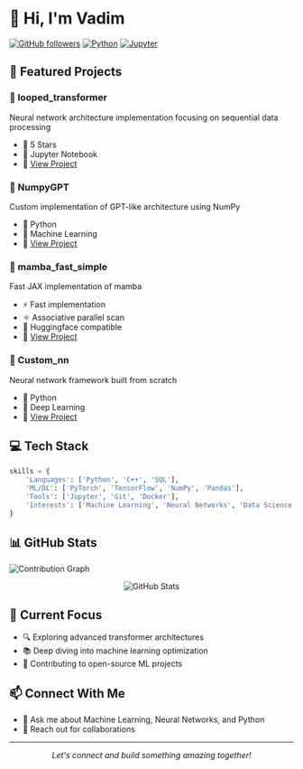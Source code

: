 # 👋 Hi, I'm Vadim

[![GitHub followers](https://img.shields.io/github/followers/Vadimbuildercxx?style=social)](https://github.com/Vadimbuildercxx)
[![Python](https://img.shields.io/badge/Python-Expert-blue?style=flat&logo=python&logoColor=white)](https://www.python.org/)
[![Jupyter](https://img.shields.io/badge/Jupyter-Notebook-orange?style=flat&logo=jupyter&logoColor=white)](https://jupyter.org/)

## 🚀 Featured Projects

### 🔄 looped_transformer
Neural network architecture implementation focusing on sequential data processing
- 🌟 5 Stars
- 📒 Jupyter Notebook
- 🔗 [View Project](https://github.com/Vadimbuildercxx/looped_transformer)

### 🧮 NumpyGPT
Custom implementation of GPT-like architecture using NumPy
- 🐍 Python
- 🧠 Machine Learning
- 🔗 [View Project](https://github.com/Vadimbuildercxx/NumpyGPT)

### 🐍 mamba_fast_simple
Fast JAX implementation of mamba
- ⚡ Fast implementation 
- ⚛️ Associative parallel scan
- 🤗 Huggingface compatible 
- 🔗 [View Project](https://github.com/Vadimbuildercxx/mamba_fast_simple)

### 🤖 Custom_nn
Neural network framework built from scratch
- 🐍 Python
- 🔬 Deep Learning
- 🔗 [View Project](https://github.com/Vadimbuildercxx/Custom_nn)

## 💻 Tech Stack
```python
skills = {
    'Languages': ['Python', 'C++', 'SQL'],
    'ML/DL': ['PyTorch', 'TensorFlow', 'NumPy', 'Pandas'],
    'Tools': ['Jupyter', 'Git', 'Docker'],
    'Interests': ['Machine Learning', 'Neural Networks', 'Data Science']
}
```

## 📊 GitHub Stats

![Contribution Graph](https://activity-graph.herokuapp.com/graph?username=Vadimbuildercxx&theme=github-dark)

<p align="center">
  <img src="https://github-readme-stats.vercel.app/api?username=Vadimbuildercxx&show_icons=true&theme=dark" alt="GitHub Stats" />
</p>

## 🎯 Current Focus
- 🔍 Exploring advanced transformer architectures
- 📚 Deep diving into machine learning optimization
- 🌱 Contributing to open-source ML projects

## 📫 Connect With Me
- 💬 Ask me about Machine Learning, Neural Networks, and Python
- 📧 Reach out for collaborations

---
<p align="center">
  <i>Let's connect and build something amazing together!</i>
</p>
